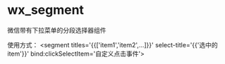 # wx_segment
微信带有下拉菜单的分段选择器组件

使用方式：
 <segment titles='{{['item1','item2',...]}}' select-title='{{'选中的item'}}' bind:clickSelectItem='自定义点击事件'></segment>


